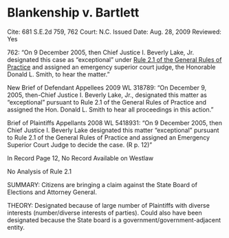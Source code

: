 # Blankenship v. Bartlett

Cite: 681 S.E.2d 759, 762
Court: N.C.
Issued Date: Aug. 28, 2009
Reviewed: Yes

762: “On 9 December 2005, then Chief Justice I. Beverly Lake, Jr. designated this case as “exceptional” under [Rule 2.1 of the General Rules of Practice](https://1.next.westlaw.com/Link/Document/FullText?findType=L&pubNum=1008947&cite=NCRSUPDR2.1&originatingDoc=I89de3dca971e11deabded03f2b83b8a4&refType=LQ&originationContext=document&transitionType=DocumentItem&ppcid=c05f663b1103494899c2bc9edfa73a83&contextData=(sc.Search)) and assigned an emergency superior court judge, the Honorable Donald L. Smith, to hear the matter.”

New Brief of Defendant Appellees 2009 WL 318789: “On December 9, 2005, then-Chief Justice I. Beverly Lake, Jr., designated this matter as “exceptional” pursuant to Rule 2.1 of the General Rules of Practice and assigned the Hon. Donald L. Smith to hear all proceedings in this action.”

Brief of Plaintiffs Appellants 2008 WL 5418931:  “On 9 December 2005, then Chief Justice I. Beverly Lake designated this matter “exceptional” pursuant to Rule 2.1 of the General Rules of Practice and assigned an Emergency Superior Court Judge to decide the case. (R p. 12)”

In Record Page 12, No Record Available on Westlaw

No Analysis of Rule 2.1

SUMMARY: Citizens are bringing a claim against the State Board of Elections and Attorney General.

THEORY: Designated because of large number of Plaintiffs with diverse interests (number/diverse interests of parties). Could also have been designated because the State board is a government/government-adjacent entity.
